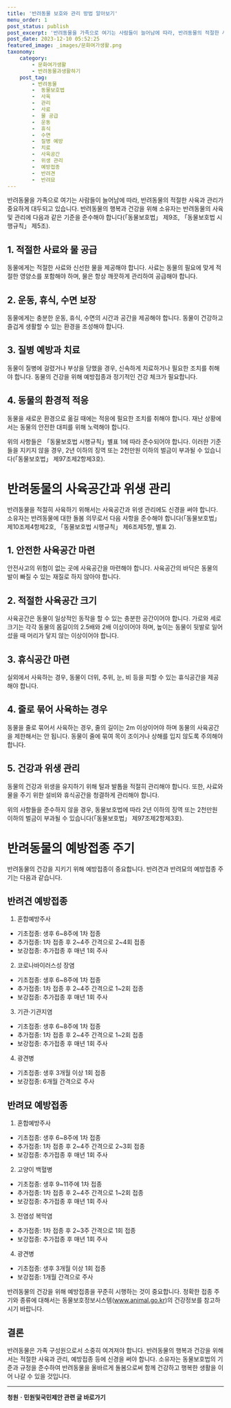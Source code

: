 ```yaml
---
title: '반려동물 보호와 관리 방법 알아보기'
menu_order: 1
post_status: publish
post_excerpt: '반려동물을 가족으로 여기는 사람들이 늘어남에 따라, 반려동물의 적절한 사육과 관리가 중요하게 대두되고 있습니다. 반려동물의 행복과 건강을 위해 소유자는 반려동물의 사육 및 관리에 다음과 같은 기준을 준수해야 합니다  동물보호법  제9조,  동물보호법 시행규칙  제5조 .'
post_date: 2023-12-10 05:52:25
featured_image: _images/문화여가생활.png
taxonomy:
    category:
        - 문화여가생활
        - 반려동물과생활하기
    post_tag:
        - 반려동물
        -  동물보호법
        -  사육
        -  관리
        -  사료
        -  물 공급
        -  운동
        -  휴식
        -  수면
        -  질병 예방
        -  치료
        -  사육공간
        -  위생 관리
        -  예방접종
        -  반려견
        -  반려묘
---
```



반려동물을 가족으로 여기는 사람들이 늘어남에 따라, 반려동물의 적절한 사육과 관리가 중요하게 대두되고 있습니다. 반려동물의 행복과 건강을 위해 소유자는 반려동물의 사육 및 관리에 다음과 같은 기준을 준수해야 합니다(「동물보호법」 제9조, 「동물보호법 시행규칙」 제5조).

## 1. 적절한 사료와 물 공급

동물에게는 적절한 사료와 신선한 물을 제공해야 합니다. 사료는 동물의 필요에 맞게 적절한 영양소를 포함해야 하며, 물은 항상 깨끗하게 관리하여 공급해야 합니다.

## 2. 운동, 휴식, 수면 보장

동물에게는 충분한 운동, 휴식, 수면의 시간과 공간을 제공해야 합니다. 동물이 건강하고 즐겁게 생활할 수 있는 환경을 조성해야 합니다.

## 3. 질병 예방과 치료

동물이 질병에 걸렸거나 부상을 당했을 경우, 신속하게 치료하거나 필요한 조치를 취해야 합니다. 동물의 건강을 위해 예방접종과 정기적인 건강 체크가 필요합니다.

## 4. 동물의 환경적 적응

동물을 새로운 환경으로 옮길 때에는 적응에 필요한 조치를 취해야 합니다. 재난 상황에서는 동물의 안전한 대피를 위해 노력해야 합니다.

위의 사항들은 「동물보호법 시행규칙」별표 1에 따라 준수되어야 합니다. 이러한 기준들을 지키지 않을 경우, 2년 이하의 징역 또는 2천만원 이하의 벌금이 부과될 수 있습니다(「동물보호법」 제97조제2항제3호).

# 반려동물의 사육공간과 위생 관리

반려동물을 적절히 사육하기 위해서는 사육공간과 위생 관리에도 신경을 써야 합니다. 소유자는 반려동물에 대한 돌봄 의무로서 다음 사항을 준수해야 합니다(「동물보호법」 제10조제4항제2호, 「동물보호법 시행규칙」 제6조제5항, 별표 2).

## 1. 안전한 사육공간 마련

안전사고의 위험이 없는 곳에 사육공간을 마련해야 합니다. 사육공간의 바닥은 동물의 발이 빠질 수 있는 재질로 하지 않아야 합니다.

## 2. 적절한 사육공간 크기

사육공간은 동물이 일상적인 동작을 할 수 있는 충분한 공간이어야 합니다. 가로와 세로 크기는 각각 동물의 몸길이의 2.5배와 2배 이상이어야 하며, 높이는 동물이 뒷발로 일어섰을 때 머리가 닿지 않는 이상이어야 합니다.

## 3. 휴식공간 마련

실외에서 사육하는 경우, 동물이 더위, 추위, 눈, 비 등을 피할 수 있는 휴식공간을 제공해야 합니다.

## 4. 줄로 묶어 사육하는 경우

동물을 줄로 묶어서 사육하는 경우, 줄의 길이는 2m 이상이어야 하며 동물의 사육공간을 제한해서는 안 됩니다. 동물이 줄에 묶여 목이 조이거나 상해를 입지 않도록 주의해야 합니다.

## 5. 건강과 위생 관리

동물의 건강과 위생을 유지하기 위해 털과 발톱을 적절히 관리해야 합니다. 또한, 사료와 물을 주기 위한 설비와 휴식공간을 청결하게 관리해야 합니다.

위의 사항들을 준수하지 않을 경우, 동물보호법에 따라 2년 이하의 징역 또는 2천만원 이하의 벌금이 부과될 수 있습니다(「동물보호법」 제97조제2항제3호).

# 반려동물의 예방접종 주기

반려동물의 건강을 지키기 위해 예방접종이 중요합니다. 반려견과 반려묘의 예방접종 주기는 다음과 같습니다.

## 반려견 예방접종

1. 혼합예방주사
- 기초접종: 생후 6~8주에 1차 접종
- 추가접종: 1차 접종 후 2~4주 간격으로 2~4회 접종
- 보강접종: 추가접종 후 매년 1회 주사

2. 코로나바이러스성 장염
- 기초접종: 생후 6~8주에 1차 접종
- 추가접종: 1차 접종 후 2~4주 간격으로 1~2회 접종
- 보강접종: 추가접종 후 매년 1회 주사

3. 기관·기관지염
- 기초접종: 생후 6~8주에 1차 접종
- 추가접종: 1차 접종 후 2~4주 간격으로 1~2회 접종
- 보강접종: 추가접종 후 매년 1회 주사

4. 광견병
- 기초접종: 생후 3개월 이상 1회 접종
- 보강접종: 6개월 간격으로 주사

## 반려묘 예방접종

1. 혼합예방주사
- 기초접종: 생후 6~8주에 1차 접종
- 추가접종: 1차 접종 후 2~4주 간격으로 2~3회 접종
- 보강접종: 추가접종 후 매년 1회 주사

2. 고양이 백혈병
- 기초접종: 생후 9~11주에 1차 접종
- 추가접종: 1차 접종 후 2~4주 간격으로 1~2회 접종
- 보강접종: 추가접종 후 매년 1회 주사

3. 전염성 복막염
- 추가접종: 1차 접종 후 2~3주 간격으로 1회 접종
- 보강접종: 추가접종 후 매년 1회 주사

4. 광견병
- 기초접종: 생후 3개월 이상 1회 접종
- 보강접종: 1개월 간격으로 주사

반려동물의 건강을 위해 예방접종을 꾸준히 시행하는 것이 중요합니다. 정확한 접종 주기와 종류에 대해서는 동물보호정보시스템(www.animal.go.kr)의 건강정보를 참고하시기 바랍니다.

## 결론

반려동물은 가족 구성원으로서 소중히 여겨져야 합니다. 반려동물의 행복과 건강을 위해서는 적절한 사육과 관리, 예방접종 등에 신경을 써야 합니다. 소유자는 동물보호법의 기준과 규정을 준수하여 반려동물을 올바르게 돌봄으로써 함께 건강하고 행복한 생활을 이어 나갈 수 있을 것입니다.
<!-- wp:separator -->
<hr class="wp-block-separator has-alpha-channel-opacity"/>
<!-- /wp:separator -->

<!-- wp:group {"backgroundColor":"base","layout":{"type":"constrained"}} -->
<div class="wp-block-group has-base-background-color has-background"><!-- wp:paragraph {"align":"center","fontSize":"medium"} -->
<p class="has-text-align-center has-large-font-size"><strong>청원ㆍ민원및국민제안 관련 글 바로가기</strong></p>
<!-- /wp:paragraph -->


<!-- wp:latest-posts
{"categories":[{"id":7340,"count":19,"description":"","link":"https://uknowlaw.com/category/%ec%b2%ad%ec%9b%90%e3%86%8d%eb%af%bc%ec%9b%90%eb%b0%8f%ea%b5%ad%eb%af%bc%ec%a0%9c%ec%95%88/","name":"청원ㆍ민원및국민제안","slug":"청원ㆍ민원및국민제안","taxonomy":"category","parent":0,"meta":[],"_links":{"self":[{"href":"https://uknowlaw.com/wp-json/wp/v2/categories/7340"}],"collection":[{"href":"https://uknowlaw.com/wp-json/wp/v2/categories"}],"about":[{"href":"https://uknowlaw.com/wp-json/wp/v2/taxonomies/category"}],"wp:post_type":[{"href":"https://uknowlaw.com/wp-json/wp/v2/posts?categories=7340"}],"curies":[{"name":"wp","href":"https://api.w.org/{rel}","templated":true}]}}],"postsToShow":100,"excerptLength":28,"postLayout":"grid","columns":2,"featuredImageAlign":"left","featuredImageSizeSlug":"large","fontSize":"small"} /--></div>
<!-- /wp:group -->